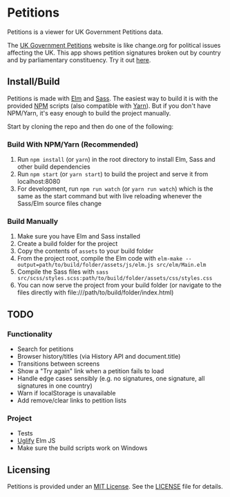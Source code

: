 # Petitions

Petitions is a viewer for UK Government Petitions data.

The [UK Government Petitions](https://petition.parliament.uk/) website is like change.org for political issues affecting the UK. This app shows petition signatures broken out by country and by parliamentary constituency. Try it out [here](http://petitions.deepilla.com).

## Install/Build

Petitions is made with [Elm](http://elm-lang.org/) and [Sass](http://sass-lang.com/). The easiest way to build it is with the provided [NPM](https://www.npmjs.com/) scripts (also compatible with [Yarn](https://yarnpkg.com/)). But if you don't have NPM/Yarn, it's easy enough to build the project manually.

Start by cloning the repo and then do one of the following:

### Build With NPM/Yarn (Recommended)

1. Run `npm install` (or `yarn`) in the root directory to install Elm, Sass and other build dependencies
2. Run `npm start` (or `yarn start`) to build the project and serve it from localhost:8080
3. For development, run `npm run watch` (or `yarn run watch`) which is the same as the start command but with live reloading whenever the Sass/Elm source files change

### Build Manually

1. Make sure you have Elm and Sass installed
2. Create a build folder for the project
3. Copy the contents of `assets` to your build folder
4. From the project root, compile the Elm code with `elm-make --output=path/to/build/folder/assets/js/elm.js src/elm/Main.elm`
5. Compile the Sass files with `sass src/scss/styles.scss:path/to/build/folder/assets/css/styles.css`
6. You can now serve the project from your build folder (or navigate to the files directly with file:///path/to/build/folder/index.html)

## TODO

### Functionality

- Search for petitions
- Browser history/titles (via History API and document.title)
- Transitions between screens
- Show a "Try again" link when a petition fails to load
- Handle edge cases sensibly (e.g. no signatures, one signature, all signatures in one country)
- Warn if localStorage is unavailable
- Add remove/clear links to petition lists

### Project

- Tests
- [Uglify](https://www.npmjs.com/package/uglify-js) Elm JS
- Make sure the build scripts work on Windows

## Licensing

Petitions is provided under an [MIT License](http://choosealicense.com/licenses/mit/). See the [LICENSE](LICENSE) file for details.
